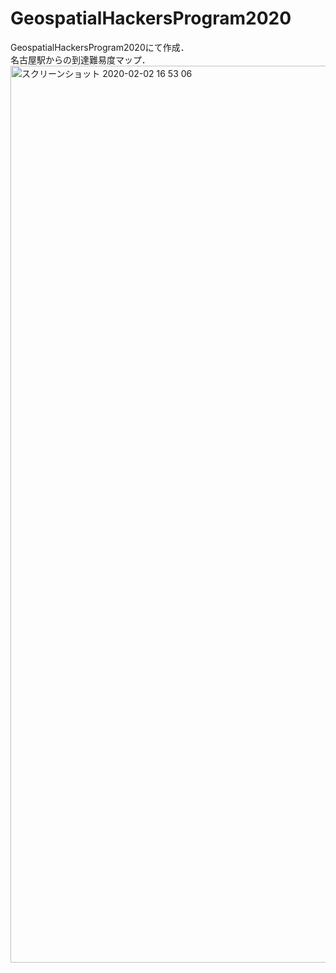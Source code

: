 # GeospatialHackersProgram2020  

GeospatialHackersProgram2020にて作成．  
名古屋駅からの到達難易度マップ．  
<img width="1435" alt="スクリーンショット 2020-02-02 16 53 06" src="https://user-images.githubusercontent.com/29916489/73608142-6cf38900-4602-11ea-9a9e-e6a9361efeea.png">

